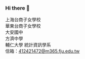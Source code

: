 ### Hi there 👋

<!--
**35484490/35484490** is a ✨ _special_ ✨ repository because its `README.md` (this file) appears on your GitHub profile.

Here are some ideas to get you started:

- 🔭 I’m currently working on ...
- 🌱 I’m currently learning ...
- 👯 I’m looking to collaborate on ...
- 🤔 I’m looking for help with ...
- 💬 Ask me about ...
- 📫 How to reach me: ...
- 😄 Pronouns: ...
- ⚡ Fun fact: ...
-->
上海台商子女學校                                                                                         
華東台商子女學校                                       
大安國中                                      
方濟中學                                          
輔仁大學 統計資訊學系                              
信箱：412421472@m365.fju.edu.tw                            

